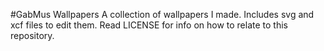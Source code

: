 #GabMus Wallpapers
A collection of wallpapers I made. Includes svg and xcf files to edit them.
Read LICENSE for info on how to relate to this repository.
